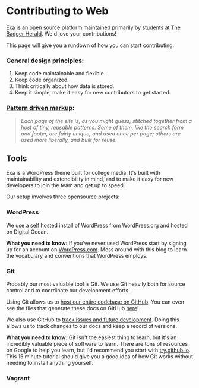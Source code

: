 # Contributing to Web

Exa is an open source platform maintained primarily by students at [The Badger Herald](https://badgerherald.com). We'd love your contributions!

This page will give you a rundown of how you can start contributing.

### General design principles:

1. Keep code maintainable and flexible.
2. Keep code organized.
3. Think critically about how data is stored.
4. Keep it simple, make it easy for new contributors to get started.

### [Pattern driven markup](https://24ways.org/2015/putting-my-patterns-through-their-paces/):

> _Each page of the site is, as you might guess, stitched together from a host of tiny, reusable patterns. Some of them, like the search form and footer, are fairly unique, and used once per page; others are used more liberally, and built for reuse._

## Tools

Exa is a WordPress theme built for college media. It's built with maintainability and extendibility in mind, and to make it easy for new developers to join the team and get up to speed.

Our setup involves three opensource projects:

### WordPress

We use a self hosted install of WordPress from WordPress.org and hosted on Digital Ocean.

**What you need to know:** If you've never used WordPress start by signing up for an account on [WordPress.com](https://wordpress.com). Mess around with this blog to learn the vocabulary and conventions that WordPress employs.

### Git

Probably our most valuable tool is Git. We use Git heavily both for source control and to coordinate our development efforts.

Using Git allows us to [host our entire codebase on GitHub](https://github.com/badgerherald/exa). You can even see the files that generate these docs on GitHub [here](https://github.com/badgerherald/exa/tree/master/docs)!

We also use GitHub to [track issues and future development](https://github.com/badgerherald/exa/issues). Doing this allows us to track changes to our docs and keep a record of versions.

**What you need to know:** Git isn't the easiest thing to learn, but it's an incredibly valuable piece of software to learn. There are tons of resources on Google to help you learn, but I'd recommend you start with [try.github.io](https://try.github.io/). This 15 minute tutorial should give you a good idea of how Git works without needing to install anything yourself.

### Vagrant


